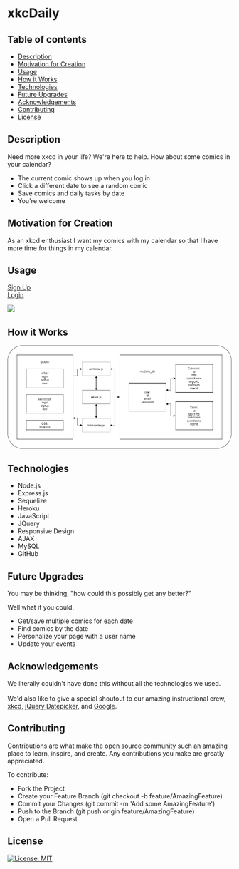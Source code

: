 # xkcDaily

  ## Table of contents
  - [Description](#Description)
  - [Motivation for Creation](#Motivation_for_Creation)
  - [Usage](#Usage)
  - [How it Works](#How_it_Works)
  - [Technologies](#Technologies)
  - [Future Upgrades](#Future_Upgrades)
  - [Acknowledgements](#Acknowledgements)
  - [Contributing](#Contributing)
  - [License](#License) 

  ## Description 
Need more xkcd in your life? We're here to help. How about some comics in your calendar?<br>
<ul>
    <li>The current comic shows up when you log in</li>
    <li>Click a different date to see a random comic</li>
    <li>Save comics and daily tasks by date</li>
    <li>You're welcome</li>
</ul>

  ## Motivation for Creation
  As an xkcd enthusiast I want my comics with my calendar so that I have more time for things in my calendar. 

  ## Usage
  <a href="https://xkcdaily.herokuapp.com/newuser" target="blank">Sign Up</a><br>
  <a href="https://xkcdaily.herokuapp.com" target="blank">Login</a><br>

  <img src="https://media.giphy.com/media/YbjNk8ZiEJQ2lwbS4H/giphy.gif"/>

  ## How it Works
  <img src="public\images\xkcDaily_structure.png">
    
  ## Technologies
  <ul>
  <li>Node.js</li>
  <li>Express.js</li>
  <li>Sequelize</li>
  <li>Heroku</li>
  <li>JavaScript</li>
  <li>JQuery</li>
  <li>Responsive Design</li>
  <li>AJAX</li>
  <li>MySQL</li>
  <li>GitHub</li>
  </ul>

  ## Future Upgrades
  You may be thinking, "how could this possibly get any better?"

  Well what if you could:
  <ul>
 <li>Get/save multiple comics for each date</li>
 <li>Find comics by the date</li>
 <li>Personalize your page with a user name</li>
 <li>Update your events</li>
 </ul>

 ## Acknowledgements
 We literally couldn't have done this without all the technologies we used.<br><br> We'd also like to give a special shoutout to our amazing instructional crew, <a href="https://xkcd.com/" target="blank">xkcd</a>, <a href="https://api.jqueryui.com/" target="blank">jQuery Datepicker</a>, and <a href="https://google.com" target="blank">Google</a>.  

## Contributing
Contributions are what make the open source community such an amazing place to learn, inspire, and create. Any contributions you make are greatly appreciated.

To contribute:<br>
<ul>
<li>Fork the Project</li>
<li>Create your Feature Branch (git checkout -b feature/AmazingFeature)</li>
<li>Commit your Changes (git commit -m 'Add some AmazingFeature')</li>
<li>Push to the Branch (git push origin feature/AmazingFeature)</li>
<li>Open a Pull Request</li>
</ul>


## License
[![License: MIT](https://img.shields.io/badge/License-MIT-yellow.svg)](https://opensource.org/licenses/MIT)
